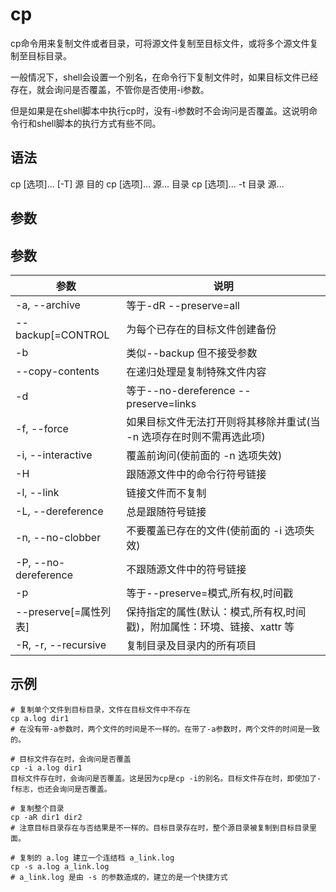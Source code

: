# cp

cp命令用来复制文件或者目录，可将源文件复制至目标文件，或将多个源文件复制至目标目录。

一般情况下，shell会设置一个别名，在命令行下复制文件时，如果目标文件已经存在，就会询问是否覆盖，不管你是否使用-i参数。

但是如果是在shell脚本中执行cp时，没有-i参数时不会询问是否覆盖。这说明命令行和shell脚本的执行方式有些不同。 

## 语法
cp [选项]... [-T] 源 目的
cp [选项]... 源... 目录
cp [选项]... -t 目录 源...

## 参数

## 参数
参数 | 说明
--|--
-a, --archive |等于-dR --preserve=all
--backup[=CONTROL|为每个已存在的目标文件创建备份
-b|类似--backup 但不接受参数
--copy-contents|在递归处理是复制特殊文件内容
-d|等于--no-dereference --preserve=links
-f, --force|如果目标文件无法打开则将其移除并重试(当 -n 选项存在时则不需再选此项)
-i, --interactive|覆盖前询问(使前面的 -n 选项失效)
-H|跟随源文件中的命令行符号链接
-l, --link| 链接文件而不复制
-L, --dereference |总是跟随符号链接
-n, --no-clobber| 不要覆盖已存在的文件(使前面的 -i 选项失效)
-P, --no-dereference| 不跟随源文件中的符号链接
-p|等于--preserve=模式,所有权,时间戳
--preserve[=属性列表]| 保持指定的属性(默认：模式,所有权,时间戳)，附加属性：环境、链接、xattr 等
-R, -r, --recursive |复制目录及目录内的所有项目

## 示例
```
# 复制单个文件到目标目录，文件在目标文件中不存在
cp a.log dir1
# 在没有带-a参数时，两个文件的时间是不一样的。在带了-a参数时，两个文件的时间是一致的。  

# 目标文件存在时，会询问是否覆盖
cp -i a.log dir1
目标文件存在时，会询问是否覆盖。这是因为cp是cp -i的别名。目标文件存在时，即使加了-f标志，也还会询问是否覆盖。

# 复制整个目录
cp -aR dir1 dir2
# 注意目标目录存在与否结果是不一样的。目标目录存在时，整个源目录被复制到目标目录里面。

# 复制的 a.log 建立一个连结档 a_link.log
cp -s a.log a_link.log
# a_link.log 是由 -s 的参数造成的，建立的是一个快捷方式
```
